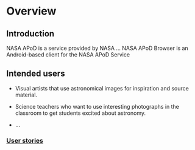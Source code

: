 # Overview

## Introduction

NASA APoD is a service provided by NASA ...
NASA APoD Browser is an Android-based client for the NASA APoD Service

## Intended users

* Visual artists that use astronomical images for inspiration and source material.

* Science teachers who want to use interesting photographs in the classroom to get students excited about astronomy.

* &hellip;

### [User stories](user-stories.md)
